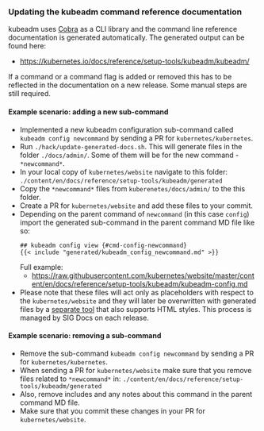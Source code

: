 
### Updating the kubeadm command reference documentation

kubeadm uses [Cobra](https://github.com/spf13/cobra) as a CLI library and the command line reference
documentation is generated automatically. The generated output can be found here:
* https://kubernetes.io/docs/reference/setup-tools/kubeadm/kubeadm/

If a command or a command flag is added or removed this has to be reflected in the documentation
on a new release. Some manual steps are still required.

#### Example scenario: adding a new sub-command

- Implemented a new kubeadm configuration sub-command called `kubeadm config newcommand` by
sending a PR for `kubernetes/kubernetes`.
- Run `./hack/update-generated-docs.sh`. This will generate files in the folder `./docs/admin/`.
Some of them will be for the new command - `*newcommand*`.
- In your local copy of `kubernetes/website` navigate to this folder:
`./content/en/docs/reference/setup-tools/kubeadm/generated`
- Copy the `*newcommand*` files from `kuberenetes/docs/admin/` to the this folder.
- Create a PR for `kubernetes/website` and add these files to your commit.
- Depending on the parent command of `newcommand` (in this case `config`) import the generated
sub-command in the parent command MD file like so:
	```
	## kubeadm config view {#cmd-config-newcommand}
	{{< include "generated/kubeadm_config_newcommand.md" >}}
	```
	Full example:
	* https://raw.githubusercontent.com/kubernetes/website/master/content/en/docs/reference/setup-tools/kubeadm/kubeadm-config.md
- Please note that these files will act only as placeholders with respect to the `kubernetes/website`
and they will later be overwritten with generated files by a [separate tool](https://github.com/kubernetes-incubator/reference-docs)
that also supports HTML styles. This process is managed by SIG Docs on each release.

#### Example scenario: removing a sub-command

- Remove the sub-command `kubeadm config newcommand` by sending a PR for `kubernetes/kubernetes`.
- When sending a PR for `kubernetes/website` make sure that you remove files related to `*newcommand*` in:
`./content/en/docs/reference/setup-tools/kubeadm/generated`
- Also, remove includes and any notes about this command in the parent command MD file.
- Make sure that you commit these changes in your PR for `kubernetes/website`. 
